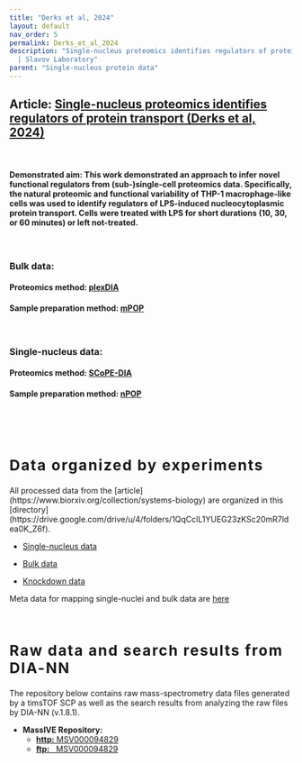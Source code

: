```yaml
---
title: "Derks et al, 2024"
layout: default
nav_order: 5
permalink: Derks_et_al_2024
description: "Single-nucleus proteomics identifies regulators of protein transport
  | Slavov Laboratory"
parent: "Single-nucleus protein data"
---
```


## Article:  [Single-nucleus proteomics identifies regulators of protein transport (Derks et al, 2024)](https://www.biorxiv.org/collection/systems-biology)
&nbsp;

#### **Demonstrated aim:** This work demonstrated an approach to infer novel functional regulators from (sub-)single-cell proteomics data. Specifically, the natural proteomic and functional variability of THP-1 macrophage-like cells was used to identify regulators of LPS-induced nucleocytoplasmic protein transport. Cells were treated with LPS for short durations (10, 30, or 60 minutes) or left not-treated. 

&nbsp;

### Bulk data:
#### Proteomics method: [plexDIA](https://scp.slavovlab.net/plexDIA)
#### Sample preparation method:  [mPOP](https://scp.slavovlab.net/mPOP)
&nbsp;

### Single-nucleus data:
#### Proteomics method: [SCoPE-DIA](https://scp.slavovlab.net/plexDIA)
#### Sample preparation method:  [nPOP](https://scp.slavovlab.net/nPOP)

&nbsp;


&nbsp;

<h2 style="letter-spacing: 2px; font-size: 26px;" id="plexDIA-data" >Data organized by experiments</h2>
All processed data from the [article](https://www.biorxiv.org/collection/systems-biology) are organized in this [directory](https://drive.google.com/drive/u/4/folders/1QqCclL1YUEG23zKSc20mR7ldea0K_Z6f).

 * [Single-nucleus data](https://drive.google.com/drive/folders/12zZpc3OUyGsrhaj6oH_N8Pss1oEIa6v4?usp=drive_link)

 * [Bulk data](https://drive.google.com/drive/folders/1VegNxSO9gRGyq9XLjWasIyIKgvJJnjeg?usp=drive_link)

 * [Knockdown data](https://drive.google.com/drive/folders/1Zc8rfHoB59W5D5Q09w2atanCD2hitcfi?usp=drive_link)
 
Meta data for mapping single-nuclei and bulk data are [here](https://drive.google.com/drive/folders/1jTkWFlCv78O-rPOVifhIrjjQskmfO2bR?usp=drive_link)


&nbsp;


<h2 style="letter-spacing: 2px; font-size: 26px;" id="RAW-data" >Raw data and search results from DIA-NN</h2>
The repository below contains raw mass-spectrometry data files generated by a timsTOF SCP as well as the search results from analyzing the raw files by DIA-NN (v.1.8.1).


* **MassIVE Repository:**
    - [**http:**  MSV000094829](https://massive.ucsd.edu/ProteoSAFe/dataset.jsp?task=74b20742b1334685bcea0bb139f79188)
    - [**ftp:** &nbsp; MSV000094829](ftp://massive.ucsd.edu/v08/MSV000094829/)


[SingleNucleus_Article]: https://www.biorxiv.org/collection/systems-biology "Single-nucleus proteomics identifies regulators of protein transport"


&nbsp;

&nbsp;




